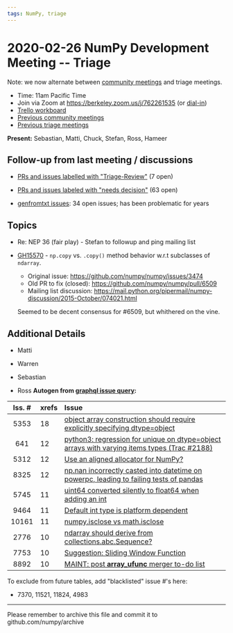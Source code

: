 ```yaml
---
tags: NumPy, triage
---
```


# 2020-02-26 NumPy Development Meeting -- Triage

Note: we now alternate between [community meetings](https://hackmd.io/76o-IxCjQX2mOXO_wwkcpg) and triage meetings.

- Time: 11am Pacific Time
- Join via Zoom at https://berkeley.zoom.us/j/762261535 (or [dial-in](https://berkeley.zoom.us/u/aC3ENhycM))
- [Trello workboard](https://trello.com/b/Azg4fYZH/numpy-at-bids)
- [Previous community meetings](https://github.com/numpy/archive/tree/master/status_meetings)
- [Previous triage meetings](https://github.com/numpy/archive/tree/master/triage_meetings)

**Present:** Sebastian, Matti, Chuck, Stefan, Ross, Hameer


## Follow-up from last meeting / discussions

- [PRs and issues labelled with "Triage-Review"](https://github.com/numpy/numpy/labels/Triage-review) (7 open)

- [PRs and issues labeled with "needs decision"](https://github.com/numpy/numpy/labels/54%20-%20Needs%20decision) (63 open)

- [genfromtxt issues](https://github.com/numpy/numpy/issues?utf8=%E2%9C%93&q=is%3Aissue+is%3Aopen+genfromtxt): 34 open issues; has been problematic for years


## Topics
 - Re: NEP 36 (fair play) - Stefan to followup and ping mailing list

 - [GH15570](https://github.com/numpy/numpy/issues/15570) - `np.copy` vs. `.copy()` method behavior w.r.t subclasses of `ndarray`.
   * Original issue: https://github.com/numpy/numpy/issues/3474
   * Old PR to fix (closed): https://github.com/numpy/numpy/pull/6509
   * Mailing list discussion: https://mail.python.org/pipermail/numpy-discussion/2015-October/074021.html
   
   Seemed to be decent consensus for #6509, but whithered on the vine.
   
## Additional Details

- Matti

- Warren

- Sebastian


- Ross
  **Autogen from [graphql issue query](https://github.com/rossbar/github_graphql):**
  
|Iss. \#| xrefs | Issue |
|:-----:|:------|:------|
|5353|18|[object array construction should require explicitly specifying dtype=object](https://github.com/numpy/numpy/issues/5353)
|641|12|[python3: regression for unique on dtype=object arrays with varying items types (Trac #2188)](https://github.com/numpy/numpy/issues/641)
|5312|12|[Use an aligned allocator for NumPy?](https://github.com/numpy/numpy/issues/5312)
|8325|12|[np.nan incorrectly casted into datetime on powerpc, leading to failing tests of pandas](https://github.com/numpy/numpy/issues/8325)
|5745|11|[uint64 converted silently to float64 when adding an int](https://github.com/numpy/numpy/issues/5745)
|9464|11|[Default int type is platform dependent](https://github.com/numpy/numpy/issues/9464)
|10161|11|[numpy.isclose vs math.isclose](https://github.com/numpy/numpy/issues/10161)
|2776|10|[ndarray should derive from collections.abc.Sequence?](https://github.com/numpy/numpy/issues/2776)
|7753|10|[Suggestion: Sliding Window Function](https://github.com/numpy/numpy/issues/7753)
|8892|10|[MAINT: post __array_ufunc__ merger to-do list](https://github.com/numpy/numpy/issues/8892)


To exclude from future tables, add "blacklisted" issue \#'s here:

* 7370, 11521, 11824, 4983

---

Please remember to archive this file and commit it to github.com/numpy/archive
